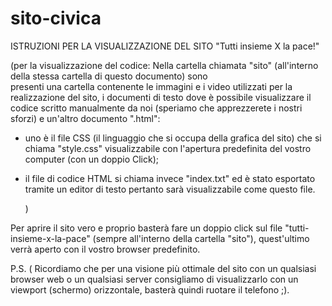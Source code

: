 # sito-civica


ISTRUZIONI PER LA VISUALIZZAZIONE DEL SITO "Tutti insieme X la pace!"

(per la visualizzazione del codice:
	Nella cartella chiamata "sito" (all'interno della stessa cartella di questo documento) sono 		
	presenti una cartella contenente le immagini e i video utilizzati per la realizzazione del 
	sito, i documenti di testo dove è possibile visualizzare il codice scritto manualmente da
	noi (speriamo che apprezzerete i nostri sforzi) e un'altro documento ".html":

- uno è il file CSS (il linguaggio che si occupa della grafica del sito) che si chiama 	"style.css" visualizzabile con l'apertura predefinita del vostro
  computer (con un doppio Click);

- il file di codice HTML si chiama invece "index.txt" ed è stato esportato tramite un editor di 
	testo pertanto sarà visualizzabile come questo file.
  
  )

Per aprire il sito vero e proprio basterà fare un doppio click sul file "tutti-insieme-x-la-pace" (sempre all'interno della cartella "sito"), quest'ultimo verrà aperto con il vostro browser predefinito.


P.S. ( Ricordiamo che per una visione più ottimale del sito con un qualsiasi browser web o un qualsiasi server consigliamo di visualizzarlo con un viewport (schermo) orizzontale, basterà quindi ruotare il telefono ;).
